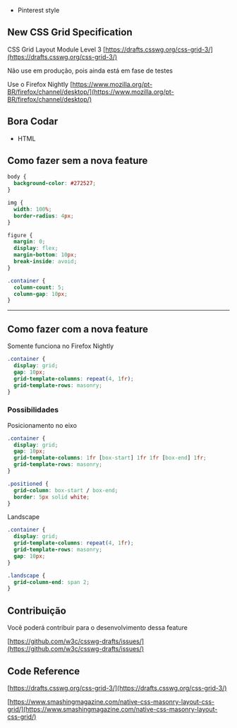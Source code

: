 - Pinterest style

## New CSS Grid Specification

CSS Grid Layout Module Level 3
[https://drafts.csswg.org/css-grid-3/](https://drafts.csswg.org/css-grid-3/)

Não use em produção, pois ainda está em fase de testes

Use o Firefox Nightly 
[https://www.mozilla.org/pt-BR/firefox/channel/desktop/](https://www.mozilla.org/pt-BR/firefox/channel/desktop/)

## Bora Codar

- HTML

## Como fazer sem a nova feature

```css
body {
  background-color: #272527;
}

img {
  width: 100%;
  border-radius: 4px;
}

figure {
  margin: 0;
  display: flex;
  margin-bottom: 10px;
  break-inside: avoid;
}

.container {
  column-count: 5;
  column-gap: 10px;
}
```

---

## Como fazer com a nova feature

Somente funciona no Firefox Nightly

```css
.container {
  display: grid;
  gap: 10px;
  grid-template-columns: repeat(4, 1fr);
  grid-template-rows: masonry;
}
```

### Possibilidades

Posicionamento no eixo

```css
.container {
  display: grid;
  gap: 10px;
  grid-template-columns: 1fr [box-start] 1fr 1fr [box-end] 1fr;
  grid-template-rows: masonry;
}

.positioned {
  grid-column: box-start / box-end;
  border: 5px solid white;
}
```

Landscape

```css
.container {
  display: grid;
  grid-template-columns: repeat(4, 1fr);
  grid-template-rows: masonry;
  gap: 10px;
}

.landscape {
  grid-column-end: span 2;
}
```

## Contribuição

Você poderá contribuir para o desenvolvimento dessa feature

[https://github.com/w3c/csswg-drafts/issues/](https://github.com/w3c/csswg-drafts/issues/)

## Code Reference

[https://drafts.csswg.org/css-grid-3/](https://drafts.csswg.org/css-grid-3/)

[https://www.smashingmagazine.com/native-css-masonry-layout-css-grid/](https://www.smashingmagazine.com/native-css-masonry-layout-css-grid/)